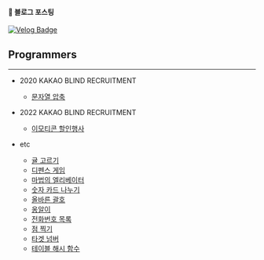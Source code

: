 #### 🔽 블로그 포스팅
[![Velog Badge](https://img.shields.io/badge/Velog-20C997?style=flat-square&logo=Velog&logoColor=white&link=https://velog.io/@hiyoojeong)](https://velog.io/@hiyoojeong?tag=%EC%BD%94%EB%94%A9%ED%85%8C%EC%8A%A4%ED%8A%B8)

## Programmers
---
- 2020 KAKAO BLIND RECRUITMENT
    - [문자열 압축](https://github.com/hiyoojeong/algorithm/blob/main/%ED%94%84%EB%A1%9C%EA%B7%B8%EB%9E%98%EB%A8%B8%EC%8A%A4/2020%20KAKAO%20BLIND%20RECRUITMENT/%EB%AC%B8%EC%9E%90%EC%97%B4%EC%95%95%EC%B6%95.java)

- 2022 KAKAO BLIND RECRUITMENT
    - [이모티콘 할인행사](https://github.com/hiyoojeong/algorithm/blob/main/%ED%94%84%EB%A1%9C%EA%B7%B8%EB%9E%98%EB%A8%B8%EC%8A%A4/2020%20KAKAO%20BLIND%20RECRUITMENT/%EB%AC%B8%EC%9E%90%EC%97%B4%EC%95%95%EC%B6%95.java)

- etc
    - [귤 고르기](https://github.com/hiyoojeong/algorithm/blob/main/%ED%94%84%EB%A1%9C%EA%B7%B8%EB%9E%98%EB%A8%B8%EC%8A%A4/2020%20KAKAO%20BLIND%20RECRUITMENT/%EB%AC%B8%EC%9E%90%EC%97%B4%EC%95%95%EC%B6%95.java)
    - [디펜스 게임](https://github.com/hiyoojeong/algorithm/blob/main/%ED%94%84%EB%A1%9C%EA%B7%B8%EB%9E%98%EB%A8%B8%EC%8A%A4/%EB%94%94%ED%8E%9C%EC%8A%A4%20%EA%B2%8C%EC%9E%84.java)
    - [마법의 엘리베이터](https://github.com/hiyoojeong/algorithm/blob/main/%ED%94%84%EB%A1%9C%EA%B7%B8%EB%9E%98%EB%A8%B8%EC%8A%A4/%EB%A7%88%EB%B2%95%EC%9D%98%20%EC%97%98%EB%A6%AC%EB%B2%A0%EC%9D%B4%ED%84%B0.java)
    - [숫자 카드 나누기](https://github.com/hiyoojeong/algorithm/blob/main/%ED%94%84%EB%A1%9C%EA%B7%B8%EB%9E%98%EB%A8%B8%EC%8A%A4/%EC%88%AB%EC%9E%90%20%EC%B9%B4%EB%93%9C%20%EB%82%98%EB%88%84%EA%B8%B0.java)
    - [올바른 괄호](https://github.com/hiyoojeong/algorithm/blob/main/%ED%94%84%EB%A1%9C%EA%B7%B8%EB%9E%98%EB%A8%B8%EC%8A%A4/%EC%98%AC%EB%B0%94%EB%A5%B8%20%EA%B4%84%ED%98%B8.java)
    - [옹알이](https://github.com/hiyoojeong/algorithm/blob/main/%ED%94%84%EB%A1%9C%EA%B7%B8%EB%9E%98%EB%A8%B8%EC%8A%A4/%EC%98%B9%EC%95%8C%EC%9D%B4.java)
    - [전화번호 목록](https://github.com/hiyoojeong/algorithm/blob/main/%ED%94%84%EB%A1%9C%EA%B7%B8%EB%9E%98%EB%A8%B8%EC%8A%A4/%EC%A0%84%ED%99%94%EB%B2%88%ED%98%B8%20%EB%AA%A9%EB%A1%9D.java)
    - [점 찍기](https://github.com/hiyoojeong/algorithm/blob/main/%ED%94%84%EB%A1%9C%EA%B7%B8%EB%9E%98%EB%A8%B8%EC%8A%A4/%EC%A0%90%20%EC%B0%8D%EA%B8%B0.java)
    - [타겟 넘버](https://github.com/hiyoojeong/algorithm/blob/main/%ED%94%84%EB%A1%9C%EA%B7%B8%EB%9E%98%EB%A8%B8%EC%8A%A4/%ED%83%80%EA%B2%9F%20%EB%84%98%EB%B2%84.java)
    - [테이블 해시 함수](https://github.com/hiyoojeong/algorithm/blob/main/%ED%94%84%EB%A1%9C%EA%B7%B8%EB%9E%98%EB%A8%B8%EC%8A%A4/%ED%85%8C%EC%9D%B4%EB%B8%94%20%ED%95%B4%EC%8B%9C%20%ED%95%A8%EC%88%98.java)
    